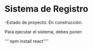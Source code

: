 <h1>Sistema de Registro </h1>

-Estado de proyecto: En construcción.

Para ejecutar el sistema, debes poner:

''' npm install react''''
